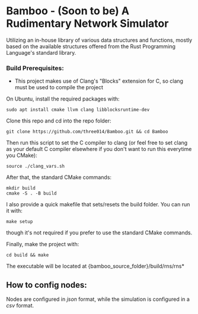 # Bamboo - (Soon to be) A Rudimentary Network Simulator

Utilizing an in-house library of various data structures and functions, 
mostly based on the available structures offered from the Rust Programming Language's standard library.

### Build Prerequisites:
- This project makes use of Clang's "Blocks" extension for C, so clang must be used to compile the project
    
On Ubuntu, install the required packages with:
```
sudo apt install cmake llvm clang libblocksruntime-dev
```
    
Clone this repo and cd into the repo folder:
```
git clone https://github.com/three014/Bamboo.git && cd Bamboo
```

Then run this script to set the C compiler to clang (or feel free to set clang as your 
default C compiler elsewhere if you don't want to run this everytime you CMake):
```
source ./clang_vars.sh
```

After that, the standard CMake commands:
```
mkdir build
cmake -S . -B build
```

I also provide a quick makefile that sets/resets the build folder. You can run it with:
```
make setup
```
though it's not required if you prefer to use the standard CMake commands.

Finally, make the project with:
```
cd build && make
```

The executable will be located at {bamboo_source_folder}/build/rns/rns*








## How to config nodes:

Nodes are configured in _json_ format, while the simulation is configured in a _csv_ format.



